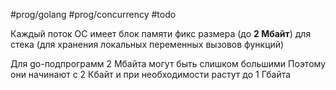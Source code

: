 #prog/golang #prog/concurrency #todo

Каждый поток ОС имеет блок памяти фикс размера (до **2 Мбайт**) для стека (для хранения локальных переменных вызовов функций)

Для go-подпрограмм 2 Мбайта могут быть слишком большими
Поэтому они начинают с 2 Кбайт и при необходимости растут до 1 Гбайта